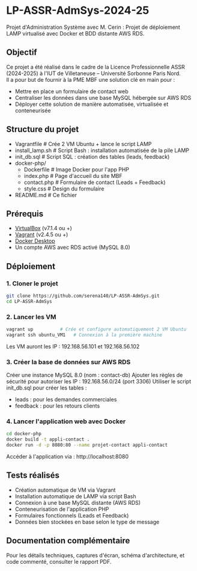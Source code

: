 # LP-ASSR-AdmSys-2024-25
Projet d'Administration Système avec M. Cerin : Projet de déploiement LAMP virtualisé avec Docker et BDD distante AWS RDS.

## Objectif
Ce projet a été réalisé dans le cadre de la Licence Professionnelle ASSR (2024-2025) à l'IUT de Villetaneuse – Université Sorbonne Paris Nord.  
Il a pour but de fournir à la PME MBF une solution clé en main pour :

- Mettre en place un formulaire de contact web
- Centraliser les données dans une base MySQL hébergée sur AWS RDS
- Déployer cette solution de manière automatisée, virtualisée et conteneurisée

## Structure du projet
- Vagrantfile # Crée 2 VM Ubuntu + lance le script LAMP
- install_lamp.sh # Script Bash : installation automatisée de la pile LAMP
- init_db.sql # Script SQL : création des tables (leads, feedback)
- docker-php/
  - Dockerfile # Image Docker pour l'app PHP
  - index.php # Page d'accueil du site MBF
  - contact.php # Formulaire de contact (Leads + Feedback)
  - style.css # Design du formulaire
- README.md # Ce fichier

## Prérequis

- [VirtualBox](https://www.virtualbox.org/) (v7.1.4 ou +)
- [Vagrant](https://developer.hashicorp.com/vagrant/downloads) (v2.4.5 ou +)
- [Docker Desktop](https://www.docker.com/products/docker-desktop/)
- Un compte AWS avec RDS activé (MySQL 8.0)

## Déploiement

### 1. Cloner le projet

```bash
git clone https://github.com/serena140/LP-ASSR-AdmSys.git
cd LP-ASSR-AdmSys
```

### 2. Lancer les VM

```bash
vagrant up          # Crée et configure automatiquement 2 VM Ubuntu
vagrant ssh ubuntu_VM1   # Connexion à la première machine
```
Les VM auront les IP : 192.168.56.101 et 192.168.56.102

### 3. Créer la base de données sur AWS RDS
Créer une instance MySQL 8.0 (nom : contact-db)
Ajouter les règles de sécurité pour autoriser les IP : 192.168.56.0/24 (port 3306)
Utiliser le script init_db.sql pour créer les tables :
- leads : pour les demandes commerciales
- feedback : pour les retours clients

### 4. Lancer l'application web avec Docker
```bash
cd docker-php
docker build -t appli-contact .
docker run -d -p 8080:80 --name projet-contact appli-contact
```
Accéder à l'application via : http://localhost:8080

## Tests réalisés
- Création automatique de VM via Vagrant
- Installation automatique de LAMP via script Bash
- Connexion à une base MySQL distante (AWS RDS)
- Conteneurisation de l'application PHP
- Formulaires fonctionnels (Leads et Feedback)
- Données bien stockées en base selon le type de message

## Documentation complémentaire
Pour les détails techniques, captures d'écran, schéma d'architecture, et code commenté, consulter le rapport PDF.

